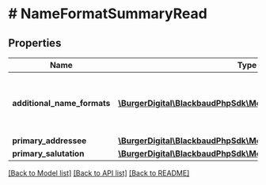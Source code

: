 # # NameFormatSummaryRead

## Properties

Name | Type | Description | Notes
------------ | ------------- | ------------- | -------------
**additional_name_formats** | [**\BurgerDigital\BlackbaudPhpSdk\Model\NameFormatRead[]**](NameFormatRead.md) | The additional name formats of the constituent. | [optional]
**primary_addressee** | [**\BurgerDigital\BlackbaudPhpSdk\Model\PrimaryNameFormatRead**](PrimaryNameFormatRead.md) |  | [optional]
**primary_salutation** | [**\BurgerDigital\BlackbaudPhpSdk\Model\PrimaryNameFormatRead**](PrimaryNameFormatRead.md) |  | [optional]

[[Back to Model list]](../../README.md#models) [[Back to API list]](../../README.md#endpoints) [[Back to README]](../../README.md)
